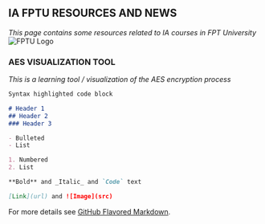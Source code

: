 ## IA FPTU RESOURCES AND NEWS

*This page contains some resources related to IA courses in FPT University*
![FPTU Logo](http://fpt.edu.vn/Content/images/assets/Logo-FU-03.png)


### AES VISUALIZATION TOOL

*This is a learning tool / visualization of the AES encryption process*

```markdown
Syntax highlighted code block

# Header 1
## Header 2
### Header 3

- Bulleted
- List

1. Numbered
2. List

**Bold** and _Italic_ and `Code` text

[Link](url) and ![Image](src)
```

For more details see [GitHub Flavored Markdown](https://guides.github.com/features/mastering-markdown/).
